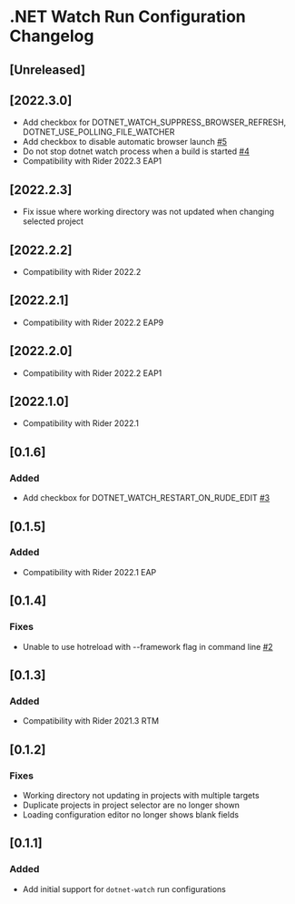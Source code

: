 <!-- Keep a Changelog guide -> https://keepachangelog.com -->

# .NET Watch Run Configuration Changelog

## [Unreleased]

## [2022.3.0]

- Add checkbox for DOTNET_WATCH_SUPPRESS_BROWSER_REFRESH, DOTNET_USE_POLLING_FILE_WATCHER
- Add checkbox to disable automatic browser launch [#5](https://github.com/maartenba/DotNetWatch/issues/5)
- Do not stop dotnet watch process when a build is started [#4](https://github.com/maartenba/DotNetWatch/issues/4)
- Compatibility with Rider 2022.3 EAP1

## [2022.2.3]

- Fix issue where working directory was not updated when changing selected project

## [2022.2.2]

- Compatibility with Rider 2022.2

## [2022.2.1]

- Compatibility with Rider 2022.2 EAP9

## [2022.2.0]

- Compatibility with Rider 2022.2 EAP1

## [2022.1.0]

- Compatibility with Rider 2022.1

## [0.1.6]

### Added

- Add checkbox for DOTNET_WATCH_RESTART_ON_RUDE_EDIT [#3](https://github.com/maartenba/DotNetWatch/issues/3)

## [0.1.5]

### Added

- Compatibility with Rider 2022.1 EAP

## [0.1.4]

### Fixes

- Unable to use hotreload with --framework flag in command line [#2](https://github.com/maartenba/DotNetWatch/issues/2)

## [0.1.3]

### Added

- Compatibility with Rider 2021.3 RTM

## [0.1.2]

### Fixes

- Working directory not updating in projects with multiple targets
- Duplicate projects in project selector are no longer shown
- Loading configuration editor no longer shows blank fields

## [0.1.1]

### Added

- Add initial support for `dotnet-watch` run configurations